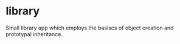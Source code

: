 # library
Small library app which employs the basiscs of object creation and prototypal inheritance.
